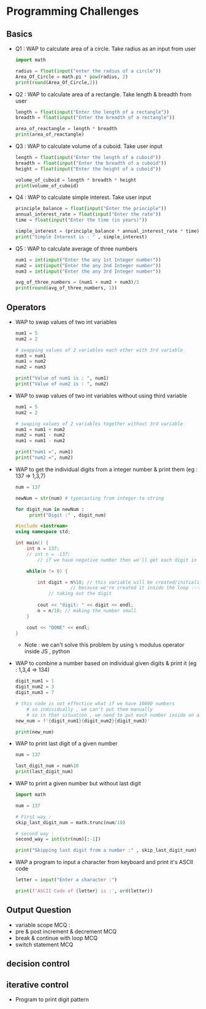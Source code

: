 # Programming Challenges

## Basics 

- Q1 : WAP to calculate area of a circle. Take radius as an input from user
    ```py
    import math

    radius = float(input("enter the radius of a circle"))
    Area_Of_Circle = math.pi * pow(radius, 2)
    print(round(Area_Of_Circle,2))
    ```

- Q2 : WAP to calculate area of a rectangle. Take length & breadth from user
    ```py
    length = float(input("Enter the length of a rectangle"))
    breadth = float(input("Enter the breadth of a rectangle"))

    area_of_reactangle = length * breadth
    print(area_of_reactangle)
    ```

- Q3 : WAP to calculate volume of a cuboid. Take user input
    ```py
    length = float(input("Enter the length of a cuboid"))
    breadth = float(input("Enter the breadth of a cuboid"))
    height = float(input("Enter the height of a cuboid"))

    volume_of_cuboid = length * breadth * height
    print(volume_of_cuboid)
    ```

- Q4 : WAP to calculate simple interest. Take user input
    ```py
    principle_balance = float(input("Enter the principle"))
    annual_interest_rate = float(input("Enter the rate"))
    time = float(input("Enter the time (in years)"))

    simple_interest = (principle_balance * annual_interest_rate * time) / 100
    print("Simple Interest is : " , simple_interest)
    ```

- Q5 : WAP to calculate average of three numbers 
    ```py
    num1 = int(input("Enter the any 1st Integer number"))
    num2 = int(input("Enter the any 2nd Integer number"))
    num3 = int(input("Enter the any 3rd Integer number"))

    avg_of_three_numbers = (num1 + num2 + num3)/3
    print(round(avg_of_three_numbers, 1))
    ```

## Operators 

- WAP to swap values of two int variables
    ```py
    num1 = 5 
    num2 = 2 

    # swapping values of 2 variables each other with 3rd variable
    num3 = num1
    num1 = num2
    num2 = num3

    print("Value of num1 is : ", num1)
    print("Value of num2 is : ", num2)
    ```

- WAP to swap values of two int variables without using third variable
    ```py
    num1 = 5 
    num2 = 2 

    # swaping values of 2 variables together without 3rd variable  
    num1 = num1 + num2 
    num2 = num1 - num2
    num1 = num1 - num2

    print("num1 =", num1)
    print("num2 =", num2)
    ```

- WAP to get the individual digits from a integer number & print them (eg : 137 => 1,3,7)
    ```py
    num = 137

    newNum = str(num) # typecasting from integer to string

    for digit_num in newNum :
         print("Digit :" , digit_num)
    ```
    ```cpp
    #include <iostream>    
    using namespace std;

    int main() {
        int n = 137;
        // int n = -137; 
            // if we have negative number then we'll get each digit in negative also

        while(n != 0) {

            int digit = n%10; // this variable will be created/initialized in the memory from scratch as new variable 
                        // because we're created it inside the loop 💡💡💡
                // taking out the digit
                
            cout << "digit: " << digit << endl;
            n = n/10; // making the number small
        }

        cout << "DONE" << endl;
    }
    ```
    - Note : we can't solve this problem by using `%` modulus operator inside JS , python

- WAP to combine a number based on individual given digits & print it (eg : 1,3,4 => 134) 
    ```py
    digit_num1 = 1
    digit_num2 = 3
    digit_num3 = 7

    # this code is not effectice what if we have 10000 numbers
        # so individually , we can't put them manually 
        # so in that situation , we need to put each number inside an array
    new_num = f'{digit_num1}{digit_num2}{digit_num3}'

    print(new_num)
    ```

- WAP to print last digit of a given number
    ```py
    num = 137

    last_digit_num = num%10
    print(last_digit_num)
    ```

- WAP to print a given number but without last digit
    ```py
    import math

    num = 137

    # First way : 
    skip_last_digit_num = math.trunc(num/10)

    # second way :
    second_way = int(str(num)[:-1])

    print("Skipping last digit from a number :" , skip_last_digit_num)
    ```

- WAP a program to input a character from keyboard and print it's ASCII code
    ```py
    letter = input("Enter a character :")

    print(f'ASCII Code of {letter} is :', ord(letter))
    ```

## Output Question 

- variable scope MCQ : 
- pre & post increment & decrement MCQ
- break & continue with loop MCQ
- switch statement MCQ

## decision control

## iterative control 

- Program to print digit pattern


